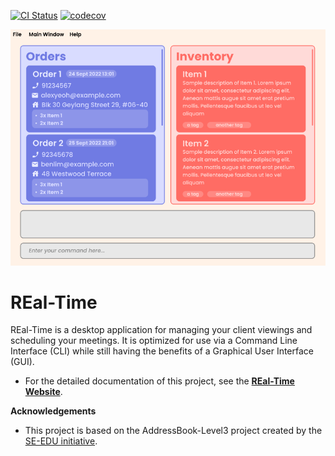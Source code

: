 [![CI Status](https://github.com/AY2223S1-CS2103T-W15-2/tp/workflows/Java%20CI/badge.svg)](https://github.com/AY2223S1-CS2103T-W15-2/tp/actions)
[![codecov](https://codecov.io/gh/AY2223S1-CS2103T-W15-2/tp/branch/master/graph/badge.svg?token=H2G32SVMDR)](https://codecov.io/gh/AY2223S1-CS2103T-W15-2/tp)

![Ui](docs/images/Ui.png)

# REal-Time
REal-Time is a desktop application for managing your client viewings and scheduling your meetings.
It is optimized for use via a Command Line Interface (CLI) while still having the benefits of a Graphical User
Interface (GUI).

* For the detailed documentation of this project, 
see the **[REal-Time Website](https://github.com/AY2223S1-CS2103T-W15-2/tp)**.

**Acknowledgements**
* This project is based on the AddressBook-Level3 project created by the [SE-EDU initiative](https://se-education.org).

